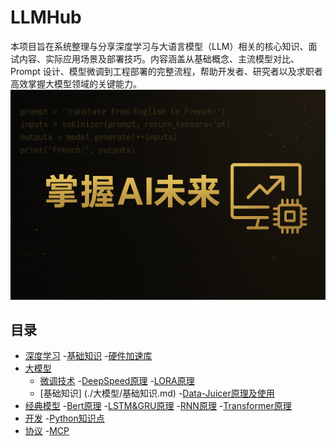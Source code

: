# LLMHub
本项目旨在系统整理与分享深度学习与大语言模型（LLM）相关的核心知识、面试内容、实际应用场景及部署技巧。内容涵盖从基础概念、主流模型对比、Prompt 设计、模型微调到工程部署的完整流程，帮助开发者、研究者以及求职者高效掌握大模型领域的关键能力。
![image](./img/LLMHub.png)

## 目录
- [深度学习](./deep-learning/)
    -[基础知识](./deep-learning/基础知识.md)
    -[硬件加速库](./deep-learning/加速计算支持层（硬件加速库）.md)
- [大模型](./大模型)
    - [微调技术](./大模型/微调技术/)
        -[DeepSpeed原理](./大模型/微调技术/DeepSpeed.md)
        -[LORA原理](./大模型/微调技术/LORA.md)
    - [基础知识] (./大模型/基础知识.md)
    -[Data-Juicer原理及使用](./大模型/Data-Juicer.md)
- [经典模型](./经典模型/)
    -[Bert原理](./经典模型/Bert.md)
    -[LSTM&GRU原理](./经典模型/LSTM&GRU.md)
    -[RNN原理](./经典模型/RNN.md)
    -[Transformer原理](./经典模型/Transformer.md)
- [开发](./开发/)
    -[Python知识点](./开发/Python知识点.md)
- [协议](./协议/)
    -[MCP](./协议/MCP.md)

